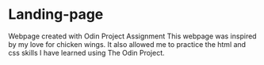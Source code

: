 # Landing-page
Webpage created with Odin Project Assignment
This webpage was inspired by my love for chicken wings. It also allowed me to practice the html and css skills I have learned using The Odin Project. 
